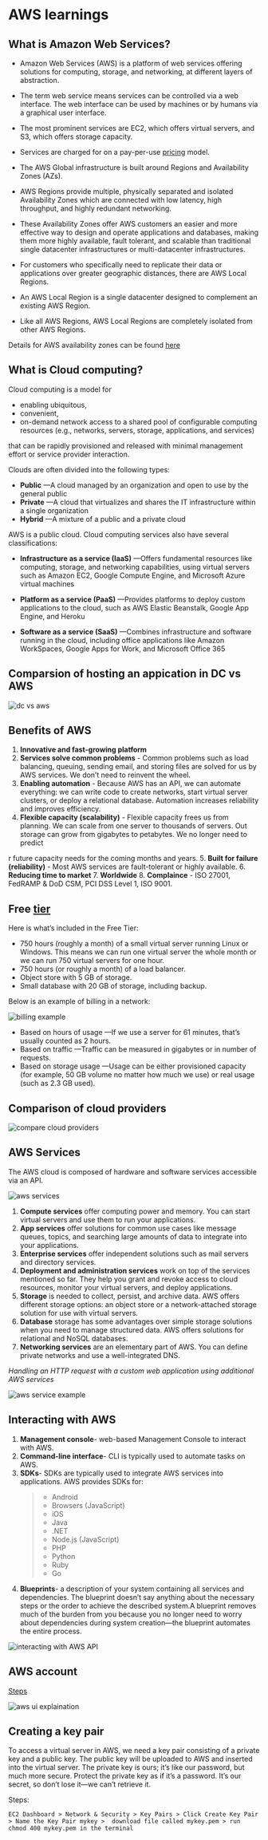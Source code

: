 # AWS learnings

## What is Amazon Web Services?

* Amazon Web Services (AWS) is a platform of web services offering solutions for computing, storage, and networking, at different layers of abstraction. 
* The term web service means services can be controlled via a web interface. The web interface can be used by machines or by humans via a graphical user interface.
* The most prominent services are EC2, which offers virtual servers, and S3, which offers storage capacity.
* Services are charged for on a pay-per-use [pricing](https://aws.amazon.com/ec2/pricing/on-demand/)   model.

* The AWS Global infrastructure is built around Regions and Availability Zones (AZs). 
* AWS Regions provide multiple, physically separated and isolated Availability Zones which are connected with low latency, high throughput, and highly redundant networking. 
* These Availability Zones offer AWS customers an easier and more effective way to design and operate applications and databases, making them more highly available, fault tolerant, and scalable than traditional single datacenter infrastructures or multi-datacenter infrastructures. 
* For customers who specifically need to replicate their data or applications over greater geographic distances, there are AWS Local Regions.
* An AWS Local Region is a single datacenter designed to complement an existing AWS Region.
* Like all AWS Regions, AWS Local Regions are completely isolated from other AWS Regions. 

Details for AWS availability zones can be found [here](https://aws.amazon.com/about-aws/global-infrastructure/)


## What is Cloud computing?

Cloud computing is a model for 

* enabling ubiquitous, 
* convenient, 
* on-demand network access to a shared pool of configurable computing resources (e.g., networks, servers, storage, applications, and services) 

that can be rapidly provisioned and released with minimal management effort or service provider interaction.

Clouds are often divided into the following types:

* **Public** —A cloud managed by an organization and open to use by the general public
* **Private** —A cloud that virtualizes and shares the IT infrastructure within a single organization
* **Hybrid** —A mixture of a public and a private cloud

AWS is a public cloud. Cloud computing services also have several classifications:

* **Infrastructure as a service (IaaS)** —Offers fundamental resources like computing, storage, and networking capabilities, using virtual servers such as Amazon EC2, Google Compute Engine, and Microsoft Azure virtual machines

* **Platform as a service (PaaS)** —Provides platforms to deploy custom applications to the cloud, such as AWS Elastic Beanstalk, Google App Engine, and Heroku

* **Software as a service (SaaS)** —Combines infrastructure and software running in the cloud, including office applications like Amazon WorkSpaces, Google Apps for Work, and Microsoft Office 365

## Comparsion of hosting an appication in DC vs AWS

![dc vs aws](img/aws_dc_comparison.jpeg)

## Benefits of AWS

1. **Innovative and fast-growing platform** 
2. **Services solve common problems** -  Common problems such as load balancing, queuing, sending email, and storing files are solved for us by AWS services. We don’t need to reinvent the wheel. 
3. **Enabling automation** - Because AWS has an API, we can automate everything: we can write code to create networks, start virtual server clusters, or deploy a relational database. Automation increases reliability and improves efficiency.
4. **Flexible capacity (scalability)** - Flexible capacity frees us from planning. We can scale from one server to thousands of servers. Out storage can grow from gigabytes to petabytes. We no longer need to predict 



r future capacity needs for the coming months and years.
5. **Built for failure (reliability)** - Most AWS services are fault-tolerant or highly available. 
6. **Reducing time to market**
7. **Worldwide**
8. **Complaince** - ISO 27001, FedRAMP & DoD CSM, PCI DSS Level 1, ISO 9001.

## Free [tier](http://aws.amazon.com/free)

Here is what’s included in the Free Tier:

* 750 hours (roughly a month) of a small virtual server running Linux or Windows. This means we can run one virtual server the whole month or we can run 750 virtual servers for one hour.
* 750 hours (or roughly a month) of a load balancer.
* Object store with 5 GB of storage.
* Small database with 20 GB of storage, including backup.

Below is an example of billing in a network:

![billing example](img/billing_method.jpeg)

* Based on hours of usage —If we use a server for 61 minutes, that’s usually counted as 2 hours.
* Based on traffic —Traffic can be measured in gigabytes or in number of requests.
* Based on storage usage —Usage can be either provisioned capacity (for example, 50 GB volume no matter how much we use) or real usage (such as 2.3 GB used).

## Comparison of cloud providers

![compare cloud providers](img/comparison_cloud_providers.jpeg)

## AWS Services

The AWS cloud is composed of hardware and software services accessible via an API.

![aws services](img/aws_services.jpeg)

1. **Compute services** offer computing power and memory. You can start virtual servers and use them to run your applications.
2. **App services** offer solutions for common use cases like message queues, topics, and searching large amounts of data to integrate into your applications.
3. **Enterprise services** offer independent solutions such as mail servers and directory services.
4. **Deployment and administration services** work on top of the services mentioned so far. They help you grant and revoke access to cloud resources, monitor your virtual servers, and deploy applications.
5. **Storage** is needed to collect, persist, and archive data. AWS offers different storage options: an object store or a network-attached storage solution for use with virtual servers.
6. **Database** storage has some advantages over simple storage solutions when you need to manage structured data. AWS offers solutions for relational and NoSQL databases.
7. **Networking services** are an elementary part of AWS. You can define private networks and use a well-integrated DNS.

_Handling an HTTP request with a custom web application using additional AWS services_

![aws service example](img/aws_service_example.jpeg)

## Interacting with AWS

1. **Management console**- web-based Management Console to interact with AWS.
2. **Command-line interface**- CLI is typically used to automate tasks on AWS.
3. **SDKs**- SDKs are typically used to integrate AWS services into applications. AWS provides SDKs for:
    > - Android
    > - Browsers (JavaScript)
    > - iOS
    > - Java
    > - .NET
    > - Node.js (JavaScript)
    > - PHP
    > - Python
    > - Ruby
    > - Go
4. **Blueprints**- a description of your system containing all services and dependencies. The blueprint doesn’t say anything about the necessary steps or the order to achieve the described system.A blueprint removes much of the burden from you because you no longer need to worry about dependencies during system creation—the blueprint automates the entire process. 

![interacting with AWS API](img/interacting_with_aws_api.jpeg)

## AWS account

[Steps](https://docs.aws.amazon.com/AmazonSimpleDB/latest/DeveloperGuide/AboutAWSAccounts.html)

![aws ui explaination](img/aws_mgmt_ui_exp.jpeg)

## Creating a key pair

To access a virtual server in AWS, we need a key pair consisting of a private key and a public key. The public key will be uploaded to AWS and inserted into the virtual server. The private key is ours; it’s like our password, but much more secure. Protect the private key as if it’s a password. It’s our secret, so don’t lose it—we can’t retrieve it.

Steps:

```
EC2 Dashboard > Network & Security > Key Pairs > Click Create Key Pair > Name the Key Pair mykey >  download file called mykey.pem > run chmod 400 mykey.pem in the terminal

```



